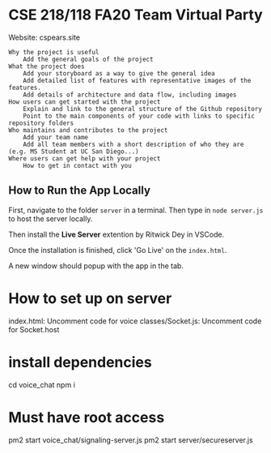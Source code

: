 # CSE 218/118 FA20 Team Virtual Party
Website: cspears.site



    Why the project is useful
        Add the general goals of the project 
    What the project does
        Add your storyboard as a way to give the general idea
        Add detailed list of features with representative images of the features.
        Add details of architecture and data flow, including images
    How users can get started with the project
        Explain and link to the general structure of the Github repository
        Point to the main components of your code with links to specific repository folders
    Who maintains and contributes to the project
        Add your team name
        Add all team members with a short description of who they are (e.g. MS Student at UC San Diego...)
    Where users can get help with your project
        How to get in contact with you



## How to Run the App Locally ####################################################################################
First, navigate to the folder `server` in a terminal. Then type in `node server.js` to host the server locally.

Then install the **Live Server** extention by Ritwick Dey in VSCode.

Once the installation is finished, click 'Go Live' on the `index.html`.

A new window should popup with the app in the tab.


# How to set up on server 
index.html: Uncomment code for voice
classes/Socket.js: Uncomment code for Socket.host 

# install dependencies
cd voice_chat
npm i

# Must have root access 
pm2 start voice_chat/signaling-server.js 
pm2 start server/secureserver.js